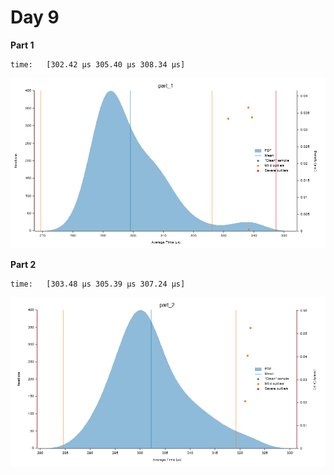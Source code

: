 # Day 9

**Part 1**

```
time:   [302.42 µs 305.40 µs 308.34 µs]
```

![](img/part_1.png)

**Part 2**

```
time:   [303.48 µs 305.39 µs 307.24 µs]
```

![](img/part_2.png)
